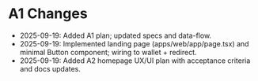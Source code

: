 # A1 Changes

- 2025-09-19: Added A1 plan; updated specs and data-flow.
- 2025-09-19: Implemented landing page (apps/web/app/page.tsx) and minimal Button component; wiring to wallet + redirect.
- 2025-09-19: Added A2 homepage UX/UI plan with acceptance criteria and docs updates.

